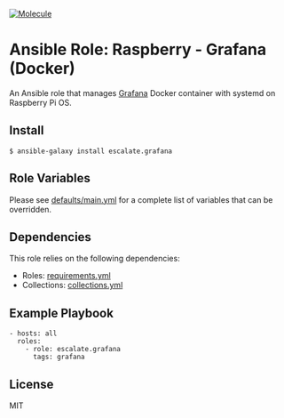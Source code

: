 [![Molecule](https://github.com/escalate/ansible-raspberry-grafana-docker/actions/workflows/molecule.yml/badge.svg?branch=master&event=push)](https://github.com/escalate/ansible-raspberry-grafana-docker/actions/workflows/molecule.yml)

# Ansible Role: Raspberry - Grafana (Docker)

An Ansible role that manages [Grafana](https://grafana.com/oss/grafana/) Docker container with systemd on Raspberry Pi OS.

## Install

```
$ ansible-galaxy install escalate.grafana
```

## Role Variables

Please see [defaults/main.yml](https://github.com/escalate/ansible-raspberry-grafana-docker/blob/master/defaults/main.yml) for a complete list of variables that can be overridden.

## Dependencies

This role relies on the following dependencies:

* Roles: [requirements.yml](https://github.com/escalate/ansible-raspberry-grafana-docker/blob/master/requirements.yml)
* Collections: [collections.yml](https://github.com/escalate/ansible-raspberry-grafana-docker/blob/master/collections.yml)

## Example Playbook

```
- hosts: all
  roles:
    - role: escalate.grafana
      tags: grafana
```

## License

MIT
